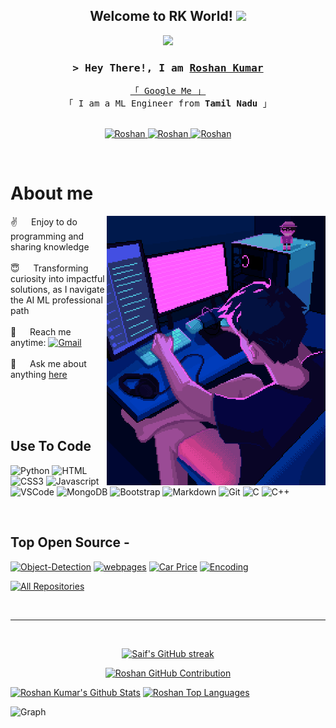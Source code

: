 
<h2 align="center">
  Welcome to RK World!
  <img src="https://media.giphy.com/media/hvRJCLFzcasrR4ia7z/giphy.gif" width="28">
</h2>



<p align="center">
  <a href="https://github.com/Roshan"><img src="https://readme-typing-svg.herokuapp.com/?lines=Artistry%20in%20Code;Symphony%20of%20Syntax;Machine%20Learning%20Engineer;4.5%2B%20years%20of%20coding%20experience;Always%20learning%20new%20things&center=true&width=380&height=45"></a>
</p>

 

<!-- <a href="https://komarev.com/ghpvc/?username=Roshankumarb31">
  <img align="right" src="https://komarev.com/ghpvc/?username=Roshan&label=Visitors&color=0e75b6&style=flat" alt="Profile visitor" />
</a>


[![wakatime](https://wakatime.com/badge/user/eebb3dd8-d9b2-40de-9b88-6fd6cac99dbc.svg)](https://wakatime.com/@eebb3dd8-d9b2-40de-9b88-6fd6cac99dbc) -->



<h3 align="center">
        <samp>&gt; Hey There!, I am
                <b><a target="_blank" href="https://roshankumarb31.github.io/Portfolio/">Roshan Kumar</a></b>
        </samp>
</h3>


<p align="center"> 
  <samp>
    <a href="https://www.google.com/search?q=roshan+kumar31+github">「 Google Me 」</a>
    <br>
    「 I am a ML Engineer from <b>Tamil Nadu</b> 」
    <br>
    <br>
  </samp>
</p>

<p align="center">
 <a href="https://roshankumarb31.github.io/Portfolio/" target="blank">
  <img src="https://img.shields.io/badge/Portfolio-DC143C?style=for-the-badge&logo=medium&logoColor=white" alt="Roshan" />
 </a>
 <a href="https://www.linkedin.com/in/roshan-kumar-b-ab6147268/" target="_blank">
  <img src="https://img.shields.io/badge/LinkedIn-0077B5?style=for-the-badge&logo=linkedin&logoColor=white" alt="Roshan"/>
 </a>
 <!-- <a href="https://dev.to/Roshan" target="_blank">
  <img src="https://img.shields.io/badge/dev.to-0A0A0A?style=for-the-badge&logo=dev.to&logoColor=white" alt="Roshan" />
 </a> -->

 <a href="https://www.instagram.com/roshan__kumar__31/" target="_blank">
  <img src="https://img.shields.io/badge/Instagram-fe4164?style=for-the-badge&logo=instagram&logoColor=white" alt="Roshan" />
 </a> 

</p>
<br />

<!-- About Section -->
 # About me
 
<p>
 <img align="right" width="350" src="/assets/new.gif" alt="Coding gif" />
  
 ✌️ &emsp; Enjoy to do programming and sharing knowledge <br/><br/>
 😇 &emsp; Transforming curiosity into impactful solutions, as I navigate the AI ML professional path<br/><br/>
 📧 &emsp; Reach me anytime: <a href="broshankumar4@gmail.com" target="_blank"> <img src ="https://img.shields.io/badge/build--brightgreen?style=social&logo=Gmail&logoColor=red&label=Gmail&labelColor=White&color=Grey" alt="Gmail" style="height: 25px; width: auto;"/></a><br/><br/>
 💬 &emsp; Ask me about anything [here](https://github.com/Roshan/Roshan/issues)

</p>

<br/>
<br/>
<br/>

## Use To Code

![Python](https://img.shields.io/badge/Python-3776AB?style=for-the-badge&logo=python&logoColor=yellow&color=306998&labelColor=black)
![HTML](https://img.shields.io/badge/HTML5-E34F26?style=for-the-badge&logo=html5&logoColor=white)
![CSS3](https://img.shields.io/badge/CSS3-1572B6?style=for-the-badge&logo=css3&logoColor=white)
![Javascript](https://img.shields.io/badge/Javascript-F0DB4F?style=for-the-badge&labelColor=black&logo=javascript&logoColor=F0DB4F)
![VSCode](https://img.shields.io/badge/Visual_Studio-0078d7?style=for-the-badge&logo=visual%20studio&logoColor=white)
![MongoDB](https://img.shields.io/badge/MongoDB-4EA94B?style=for-the-badge&logo=mongodb&logoColor=white)
![Bootstrap](https://img.shields.io/badge/Bootstrap-563D7C?style=for-the-badge&logo=bootstrap&logoColor=white)
![Markdown](https://img.shields.io/badge/Markdown-000000?style=for-the-badge&logo=markdown&logoColor=white)
![Git](https://img.shields.io/badge/Git-F05032?style=for-the-badge&logo=git&logoColor=white)
![C](https://img.shields.io/badge/C-A8B9CC?style=for-the-badge&logo=c&logoColor=white&color=555555&labelColor=black)
![C++](https://img.shields.io/badge/C++-00599C?style=for-the-badge&logo=cplusplus&logoColor=white&color=649AD2&labelColor=black)







<br/>

## Top Open Source -
[![Object-Detection](https://github-readme-stats.vercel.app/api/pin/?username=Roshankumarb31&repo=Object_Detection&border_color=7F3FBF&bg_color=0D1117&title_color=C9D1D9&text_color=8B949E&icon_color=7F3FBF)](https://github.com/Roshankumarb31/Object_Detection)
[![webpages](https://github-readme-stats.vercel.app/api/pin/?username=Roshankumarb31&repo=HTML-WebPages&border_color=7F3FBF&bg_color=0D1117&title_color=C9D1D9&text_color=8B949E&icon_color=7F3FBF)](https://github.com/Roshankumarb31/HTML-WebPages)
[![Car Price](https://github-readme-stats.vercel.app/api/pin/?username=Roshankumarb31&repo=Car_Price_detection&border_color=7F3FBF&bg_color=0D1117&title_color=C9D1D9&text_color=8B949E&icon_color=7F3FBF)](https://github.com/Roshankumarb31/Car_Price_detection)
[![Encoding](https://github-readme-stats.vercel.app/api/pin/?username=Roshankumarb31&repo=text-to-picture-encode-decode&border_color=7F3FBF&bg_color=0D1117&title_color=C9D1D9&text_color=8B949E&icon_color=7F3FBF)](https://github.com/Roshankumarb31/text-to-picture-encode-decode)

<p align="left">
  <a href="https://github.com/Roshankumarb31?tab=repositories" target="_blank"><img alt="All Repositories" title="All Repositories" src="https://img.shields.io/badge/-All%20Repos-2962FF?style=for-the-badge&logo=koding&logoColor=black"/></a>
</p>

<br/>
<hr/>
<br/>

<p align="center">
  <a href="https://github.com/Roshankumarb31">
    <img src="https://github-readme-streak-stats.herokuapp.com/?user=Roshankumarb31&theme=radical&border=7F3FBF&background=0D1117" alt="Saif's GitHub streak"/>
  </a>
</p>

<p align="center">
  <a href="https://github.com/Roshankumarb31">
    <img src="https://github-profile-summary-cards.vercel.app/api/cards/profile-details?username=Roshankumarb31&theme=radical" alt="Roshan GitHub Contribution"/>
  </a>
</p>

<a> 
    <a href="https://github.com/Roshankumarb31"><img alt="Roshan Kumar's Github Stats" src="https://denvercoder1-github-readme-stats.vercel.app/api?username=Roshankumarb31&show_icons=true&count_private=true&theme=react&border_color=7F3FBF&bg_color=0D1117&title_color=F85D7F&icon_color=F8D866" height="192px" width="49.5%"/></a>
  <a href="https://github.com/Roshankumarb31"><img alt="Roshan Top Languages" src="https://denvercoder1-github-readme-stats.vercel.app/api/top-langs/?username=Roshankumarb31&langs_count=8&layout=compact&theme=react&border_color=7F3FBF&bg_color=0D1117&title_color=F85D7F&icon_color=F8D866" height="192px" width="49.5%"/></a>
  <br/>
</a>


![Graph](https://github-readme-activity-graph.vercel.app/graph?username=Roshankumarb31&custom_title=Roshan%20Kumar's%20GitHub%20Activity%20Graph&bg_color=0D1117&color=7F3FBF&line=7F3FBF&point=7F3FBF&area_color=FFFFFF&title_color=FFFFFF&area=true)
